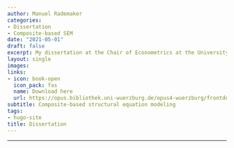 ```yaml
---
author: Manuel Rademaker
categories:
- Dissertation
- Composite-based SEM
date: "2021-05-01"
draft: false
excerpt: My dissertation at the Chair of Econometrics at the University of Würzburg.
layout: single
images:
links:
- icon: book-open
  icon_pack: fas
  name: Download here
  url: https://opus.bibliothek.uni-wuerzburg.de/opus4-wuerzburg/frontdoor/deliver/index/docId/21593/file/Rademaker_Manuel_Dissertation.pdf
subtitle: Composite-based structural equation modeling
tags:
- hugo-site
title: Dissertation
---
```

---